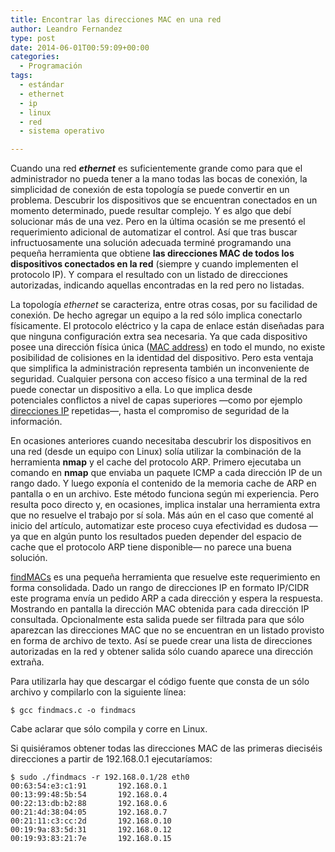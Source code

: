 ```yaml
---
title: Encontrar las direcciones MAC en una red
author: Leandro Fernandez
type: post
date: 2014-06-01T00:59:09+00:00
categories:
  - Programación
tags:
  - estándar
  - ethernet
  - ip
  - linux
  - red
  - sistema operativo

---
```

Cuando una red **_ethernet_** es suficientemente grande como para que el administrador no pueda tener a la mano todas las bocas de conexión, la simplicidad de conexión de esta topología se puede convertir en un problema. Descubrir los dispositivos que se encuentran conectados en un momento determinado, puede resultar complejo. Y es algo que debí solucionar más de una vez. Pero en la última ocasión se me presentó el requerimiento adicional de automatizar el control. Así que tras buscar infructuosamente una solución adecuada terminé programando una pequeña herramienta que obtiene **las direcciones MAC de todos los dispositivos conectados en la red** (siempre y cuando implementen el protocolo IP). Y compara el resultado con un listado de direcciones autorizadas, indicando aquellas encontradas en la red pero no listadas.

La topología _ethernet_ se caracteriza, entre otras cosas, por su facilidad de conexión. De hecho agregar un equipo a la red sólo implica conectarlo físicamente. El protocolo eléctrico y la capa de enlace están diseñadas para que ninguna configuración extra sea necesaria. Ya que cada dispositivo posee una dirección física única ([MAC address][1]) en todo el mundo, no existe posibilidad de colisiones en la identidad del dispositivo. Pero esta ventaja que simplifica la administración representa también un inconveniente de seguridad. Cualquier persona con acceso físico a una terminal de la red puede conectar un dispositivo a ella. Lo que implica desde potenciales conflictos a nivel de capas superiores —como por ejemplo [direcciones IP][2] repetidas—, hasta el compromiso de seguridad de la información.

En ocasiones anteriores cuando necesitaba descubrir los dispositivos en una red (desde un equipo con Linux) solía utilizar la combinación de la herramienta **nmap** y el cache del protocolo ARP. Primero ejecutaba un comando en **nmap** que enviaba un paquete ICMP a cada dirección IP de un rango dado. Y luego exponía el contenido de la memoria cache de ARP en pantalla o en un archivo. Este método funciona según mi experiencia. Pero resulta poco directo y, en ocasiones, implica instalar una herramienta extra que no resuelve el trabajo por sí sola. Más aún en el caso que comenté al inicio del artículo, automatizar este proceso cuya efectividad es dudosa —ya que en algún punto los resultados pueden depender del espacio de cache que el protocolo ARP tiene disponible— no parece una buena solución.

[findMACs][3] es una pequeña herramienta que resuelve este requerimiento en forma consolidada. Dado un rango de direcciones IP en formato IP/CIDR este programa envía un pedido ARP a cada dirección y espera la respuesta. Mostrando en pantalla la dirección MAC obtenida para cada dirección IP consultada. Opcionalmente esta salida puede ser filtrada para que sólo aparezcan las direcciones MAC que no se encuentran en un listado provisto en forma de archivo de texto. Así se puede crear una lista de direcciones autorizadas en la red y obtener salida sólo cuando aparece una dirección extraña.

Para utilizarla hay que descargar el código fuente que consta de un sólo archivo y compilarlo con la siguiente línea:

    $ gcc findmacs.c -o findmacs

Cabe aclarar que sólo compila y corre en Linux.

Si quisiéramos obtener todas las direcciones MAC de las primeras dieciséis direcciones a partir de 192.168.0.1 ejecutaríamos:

    $ sudo ./findmacs -r 192.168.0.1/28 eth0
    00:63:54:e3:c1:91       192.168.0.1
    00:13:99:48:5b:54       192.168.0.4
    00:22:13:db:b2:88       192.168.0.6
    00:21:4d:38:04:05       192.168.0.7
    00:21:11:c3:cc:2d       192.168.0.10
    00:19:9a:83:5d:31       192.168.0.12
    00:19:93:83:21:7e       192.168.0.15

 [1]: http://es.wikipedia.org/wiki/Direcci%C3%B3n_MAC "Dirección MAC"
 [2]: http://es.wikipedia.org/wiki/Direcci%C3%B3n_IP
 [3]: http://www.drk.com.ar/findmacs-discover-mac-addresses.php